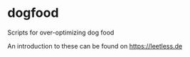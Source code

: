 # dogfood
Scripts for over-optimizing dog food

An introduction to these can be found on https://leetless.de
